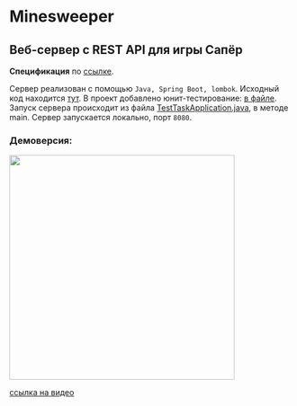 # Minesweeper
## Веб-сервер с REST API для игры Сапёр

**Спецификация** по [ссылке](https://minesweeper-test.studiotg.ru/swagger/#).

Сервер реализован с помощью `Java, Spring Boot, lombok`.
Исходный код находится [тут](https://github.com/Juliia228/Minesweeper/tree/main/src/main/java/com/work/TestTask). В проект добавлено юнит-тестирование: [в файле](https://github.com/Juliia228/Minesweeper/blob/main/src/test/java/com/work/TestTask/TestTaskApplicationTests.java). 
Запуск сервера происходит из файла [TestTaskApplication.java](https://github.com/Juliia228/Minesweeper/blob/f41e8a083ce9b2cd463c1550ce9519f532226812/src/main/java/com/work/TestTask/TestTaskApplication.java), в методе main. Сервер запускается локально, порт `8080`.

### Демоверсия: 
<img src=https://github.com/Juliia228/Minesweeper/blob/main/%D0%94%D0%B5%D0%BC%D0%BE%D0%B2%D0%B5%D1%80%D1%81%D0%B8%D1%8F.gif height="400">

[ссылка на видео](https://github.com/Juliia228/Minesweeper/blob/main/%D0%94%D0%B5%D0%BC%D0%BE%D0%B2%D0%B5%D1%80%D1%81%D0%B8%D1%8F.gif)
